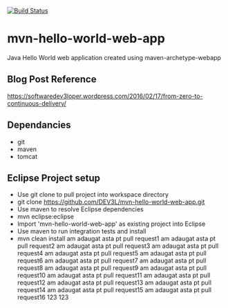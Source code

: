 [![Build Status](https://travis-ci.org/DEV3L/mvn-hello-world-web-app.png)](https://travis-ci.org/DEV3L/mvn-hello-world-web-app)

# mvn-hello-world-web-app
Java Hello World web application created using maven-archetype-webapp

## Blog Post Reference
https://softwaredev3loper.wordpress.com/2016/02/17/from-zero-to-continuous-delivery/

## Dependancies
* git
* maven
* tomcat

## Eclipse Project setup
* Use git clone to pull project into workspace directory
 * git clone https://github.com/DEV3L/mvn-hello-world-web-app.git
* Use maven to resolve Eclipse dependencies
 * mvn eclipse:eclipse
* Import 'mvn-hello-world-web-app' as existing project into Eclipse 
* Use maven to run integration tests and install
 * mvn clean install
am adaugat asta pt pull request1
am adaugat asta pt pull request2
am adaugat asta pt pull request3
am adaugat asta pt pull request4
am adaugat asta pt pull request5
am adaugat asta pt pull request6
am adaugat asta pt pull request7
am adaugat asta pt pull request8
am adaugat asta pt pull request9
am adaugat asta pt pull request10
am adaugat asta pt pull request11
am adaugat asta pt pull request12
am adaugat asta pt pull request13
am adaugat asta pt pull request14
am adaugat asta pt pull request15
am adaugat asta pt pull request16
123
123
